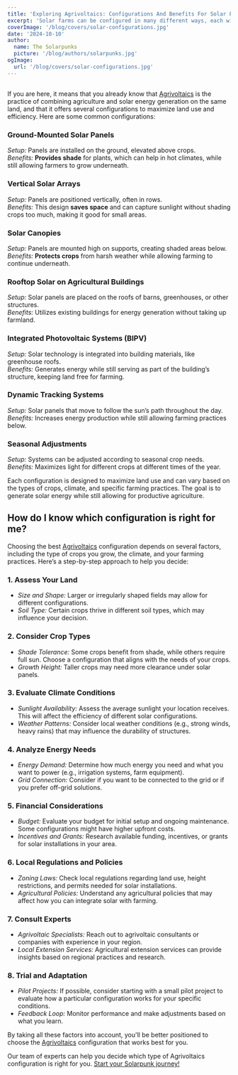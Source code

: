 ```yaml
---
title: 'Exploring Agrivoltaics: Configurations And Benefits For Solar Farms'
excerpt: 'Solar farms can be configured in many different ways, each with its own benefits and challenges. This article will explore the different configurations available and how they can be used to optimize your solar farm.'
coverImage: '/blog/covers/solar-configurations.jpg'
date: '2024-10-10'
author:
  name: The Solarpunks
  picture: '/blog/authors/solarpunks.jpg'
ogImage:
  url: '/blog/covers/solar-configurations.jpg'
---
```


##

If you are here, it means that you already know that [Agrivoltaics](/blog/agrivoltaics) is the practice of combining agriculture and solar energy generation on the same land, and that it offers several configurations to maximize land use and efficiency. Here are some common configurations:

### Ground-Mounted Solar Panels

_Setup:_ Panels are installed on the ground, elevated above crops. \
_Benefits:_ **Provides shade** for plants, which can help in hot climates, while still allowing farmers to grow underneath.

### Vertical Solar Arrays

_Setup:_ Panels are positioned vertically, often in rows. \
_Benefits:_ This design **saves space** and can capture sunlight without shading crops too much, making it good for small areas.

### Solar Canopies

_Setup:_ Panels are mounted high on supports, creating shaded areas below.\
_Benefits:_ **Protects crops** from harsh weather while allowing farming to continue underneath.

### Rooftop Solar on Agricultural Buildings

_Setup:_ Solar panels are placed on the roofs of barns, greenhouses, or other structures.\
_Benefits:_ Utilizes existing buildings for energy generation without taking up farmland.

### Integrated Photovoltaic Systems (BIPV)

_Setup:_ Solar technology is integrated into building materials, like greenhouse roofs.\
_Benefits:_ Generates energy while still serving as part of the building’s structure, keeping land free for farming.

### Dynamic Tracking Systems

_Setup:_ Solar panels that move to follow the sun’s path throughout the day.\
_Benefits:_ Increases energy production while still allowing farming practices below.

### Seasonal Adjustments

_Setup:_ Systems can be adjusted according to seasonal crop needs.\
_Benefits:_ Maximizes light for different crops at different times of the year.

Each configuration is designed to maximize land use and can vary based on the types of crops, climate, and specific farming practices. The goal is to generate solar energy while still allowing for productive agriculture.

## How do I know which configuration is right for me?

Choosing the best [Agrivoltaics](/blog/agrivoltaics) configuration depends on several factors, including the type of crops you grow, the climate, and your farming practices. Here’s a step-by-step approach to help you decide:

### 1. Assess Your Land

- _Size and Shape:_ Larger or irregularly shaped fields may allow for different configurations.
- _Soil Type:_ Certain crops thrive in different soil types, which may influence your decision.

### 2. Consider Crop Types

- _Shade Tolerance:_ Some crops benefit from shade, while others require full sun. Choose a configuration that aligns with the needs of your crops.
- _Growth Height:_ Taller crops may need more clearance under solar panels.

### 3. Evaluate Climate Conditions

- _Sunlight Availability:_ Assess the average sunlight your location receives. This will affect the efficiency of different solar configurations.
- _Weather Patterns:_ Consider local weather conditions (e.g., strong winds, heavy rains) that may influence the durability of structures.

### 4. Analyze Energy Needs

- _Energy Demand:_ Determine how much energy you need and what you want to power (e.g., irrigation systems, farm equipment).
- _Grid Connection:_ Consider if you want to be connected to the grid or if you prefer off-grid solutions.

### 5. Financial Considerations

- _Budget:_ Evaluate your budget for initial setup and ongoing maintenance. Some configurations might have higher upfront costs.
- _Incentives and Grants:_ Research available funding, incentives, or grants for solar installations in your area.

### 6. Local Regulations and Policies

- _Zoning Laws:_ Check local regulations regarding land use, height restrictions, and permits needed for solar installations.
- _Agricultural Policies:_ Understand any agricultural policies that may affect how you can integrate solar with farming.

### 7. Consult Experts

- _Agrivoltaic Specialists:_ Reach out to agrivoltaic consultants or companies with experience in your region.
- _Local Extension Services:_ Agricultural extension services can provide insights based on regional practices and research.

### 8. Trial and Adaptation

- _Pilot Projects:_ If possible, consider starting with a small pilot project to evaluate how a particular configuration works for your specific conditions.
- _Feedback Loop:_ Monitor performance and make adjustments based on what you learn.

By taking all these factors into account, you'll be better positioned to choose the [Agrivoltaics](/blog/agrivoltaics) configuration that works best for you.

Our team of experts can help you decide which type of Agrivoltaics configuration is right for you. [Start your Solarpunk journey!](/onboarding)
